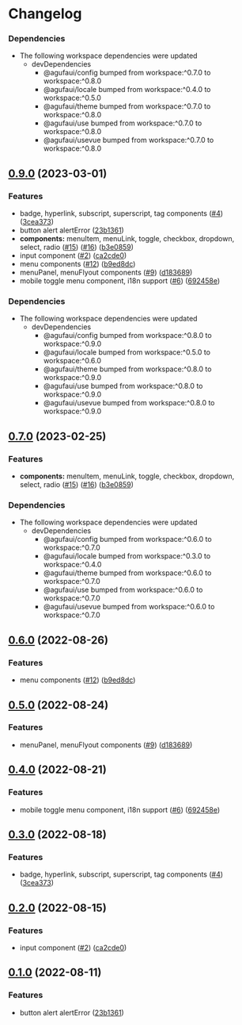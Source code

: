 # Changelog

### Dependencies

* The following workspace dependencies were updated
  * devDependencies
    * @agufaui/config bumped from workspace:^0.7.0 to workspace:^0.8.0
    * @agufaui/locale bumped from workspace:^0.4.0 to workspace:^0.5.0
    * @agufaui/theme bumped from workspace:^0.7.0 to workspace:^0.8.0
    * @agufaui/use bumped from workspace:^0.7.0 to workspace:^0.8.0
    * @agufaui/usevue bumped from workspace:^0.7.0 to workspace:^0.8.0

## [0.9.0](https://github.com/agufaui/agufaui/compare/vue-v0.8.0...vue-v0.9.0) (2023-03-01)


### Features

* badge, hyperlink, subscript, superscript, tag components ([#4](https://github.com/agufaui/agufaui/issues/4)) ([3cea373](https://github.com/agufaui/agufaui/commit/3cea373247489e9f9a3c38822a058f3c440cc33f))
* button alert alertError ([23b1361](https://github.com/agufaui/agufaui/commit/23b1361e99c21a35276e3210b9c1ec0c2f5190c0))
* **components:** menuItem, menuLink, toggle, checkbox, dropdown, select, radio ([#15](https://github.com/agufaui/agufaui/issues/15)) ([#16](https://github.com/agufaui/agufaui/issues/16)) ([b3e0859](https://github.com/agufaui/agufaui/commit/b3e08593f2e0e9088f09701637eaacc1a7e4b659))
* input component ([#2](https://github.com/agufaui/agufaui/issues/2)) ([ca2cde0](https://github.com/agufaui/agufaui/commit/ca2cde07932e6eb2e9457b9c26675ebf72440132))
* menu components ([#12](https://github.com/agufaui/agufaui/issues/12)) ([b9ed8dc](https://github.com/agufaui/agufaui/commit/b9ed8dce84ca3219e92562b832fff6621ab67ad6))
* menuPanel, menuFlyout components ([#9](https://github.com/agufaui/agufaui/issues/9)) ([d183689](https://github.com/agufaui/agufaui/commit/d18368930a1f57c87aa6d0e5a70583deffba2188))
* mobile toggle menu component, i18n support ([#6](https://github.com/agufaui/agufaui/issues/6)) ([692458e](https://github.com/agufaui/agufaui/commit/692458ebf4f3b3b158d62de81f9c6db16369e59e))


### Dependencies

* The following workspace dependencies were updated
  * devDependencies
    * @agufaui/config bumped from workspace:^0.8.0 to workspace:^0.9.0
    * @agufaui/locale bumped from workspace:^0.5.0 to workspace:^0.6.0
    * @agufaui/theme bumped from workspace:^0.8.0 to workspace:^0.9.0
    * @agufaui/use bumped from workspace:^0.8.0 to workspace:^0.9.0
    * @agufaui/usevue bumped from workspace:^0.8.0 to workspace:^0.9.0

## [0.7.0](https://github.com/agufaui/agufaui/compare/vue-v0.6.0...vue-v0.7.0) (2023-02-25)


### Features

* **components:** menuItem, menuLink, toggle, checkbox, dropdown, select, radio ([#15](https://github.com/agufaui/agufaui/issues/15)) ([#16](https://github.com/agufaui/agufaui/issues/16)) ([b3e0859](https://github.com/agufaui/agufaui/commit/b3e08593f2e0e9088f09701637eaacc1a7e4b659))


### Dependencies

* The following workspace dependencies were updated
  * devDependencies
    * @agufaui/config bumped from workspace:^0.6.0 to workspace:^0.7.0
    * @agufaui/locale bumped from workspace:^0.3.0 to workspace:^0.4.0
    * @agufaui/theme bumped from workspace:^0.6.0 to workspace:^0.7.0
    * @agufaui/use bumped from workspace:^0.6.0 to workspace:^0.7.0
    * @agufaui/usevue bumped from workspace:^0.6.0 to workspace:^0.7.0

## [0.6.0](https://github.com/agufaui/agufaui/compare/vue-v0.5.0...vue-v0.6.0) (2022-08-26)


### Features

* menu components ([#12](https://github.com/agufaui/agufaui/issues/12)) ([b9ed8dc](https://github.com/agufaui/agufaui/commit/b9ed8dce84ca3219e92562b832fff6621ab67ad6))

## [0.5.0](https://github.com/agufaui/agufaui/compare/vue-v0.4.0...vue-v0.5.0) (2022-08-24)


### Features

* menuPanel, menuFlyout components ([#9](https://github.com/agufaui/agufaui/issues/9)) ([d183689](https://github.com/agufaui/agufaui/commit/d18368930a1f57c87aa6d0e5a70583deffba2188))

## [0.4.0](https://github.com/agufaui/agufaui/compare/vue-v0.3.0...vue-v0.4.0) (2022-08-21)


### Features

* mobile toggle menu component, i18n support ([#6](https://github.com/agufaui/agufaui/issues/6)) ([692458e](https://github.com/agufaui/agufaui/commit/692458ebf4f3b3b158d62de81f9c6db16369e59e))

## [0.3.0](https://github.com/agufaui/agufaui/compare/vue-v0.2.0...vue-v0.3.0) (2022-08-18)


### Features

* badge, hyperlink, subscript, superscript, tag components ([#4](https://github.com/agufaui/agufaui/issues/4)) ([3cea373](https://github.com/agufaui/agufaui/commit/3cea373247489e9f9a3c38822a058f3c440cc33f))

## [0.2.0](https://github.com/agufaui/agufaui/compare/vue-v0.1.0...vue-v0.2.0) (2022-08-15)


### Features

* input component ([#2](https://github.com/agufaui/agufaui/issues/2)) ([ca2cde0](https://github.com/agufaui/agufaui/commit/ca2cde07932e6eb2e9457b9c26675ebf72440132))

## [0.1.0](https://github.com/agufaui/agufaui/compare/vue-v0.0.1...vue-v0.1.0) (2022-08-11)


### Features

* button alert alertError ([23b1361](https://github.com/agufaui/agufaui/commit/23b1361e99c21a35276e3210b9c1ec0c2f5190c0))
